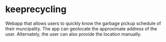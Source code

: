 # keeprecycling


Webapp that allows users to quickly know the garbage pickup schedule of their muncipality. The app can geolocate the approximate address of the user. Alternately, the user can also provide the location manually. 

